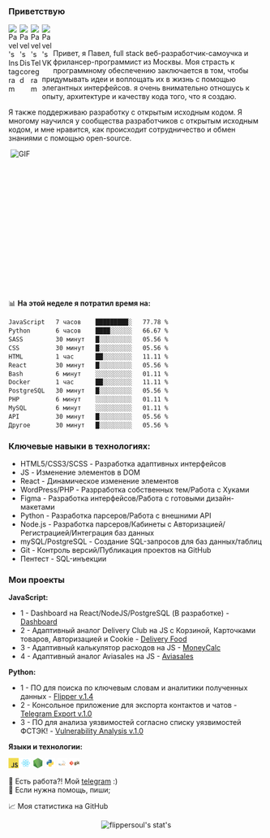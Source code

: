 ### Приветствую
<a href="https://www.instagram.com/skvortsovpav/">
  <img align="left" alt="Pavel's Instagram" width="22px" src="https://raw.githubusercontent.com/hussainweb/hussainweb/main/icons/instagram.png" />
</a>
<a href="https://discordapp.com/users/694561171986186330/">
  <img align="left" alt="Pavel's Discord" width="22px" src="https://raw.githubusercontent.com/peterthehan/peterthehan/master/assets/discord.svg" />
</a>
<a href="https://t.me/ricardosql" target="_blank">
      <img align="left" alt="Pavel's Telegram" width="22px"
src="https://cdn-icons-png.flaticon.com/512/2111/2111646.png" />
</a>
<a href="https://vk.com/sergeevmaximus" target="_blank">
      <img align="left" alt="Pavel's VK" width="22px"
src="https://cdn-icons-png.flaticon.com/512/145/145813.png" />
</a>

<br />
<br />

Привет, я Павел, full stack веб-разработчик-самоучка и фрилансер-программист из Москвы. Моя страсть к программному обеспечению заключается в том, чтобы придумывать идеи и воплощать их в жизнь с помощью элегантных интерфейсов. я очень внимательно отношусь к опыту, архитектуре и качеству кода того, что я создаю.

Я также поддерживаю разработку с открытым исходным кодом. Я многому научился у сообщества разработчиков с открытым исходным кодом, и мне нравится, как происходит сотрудничество и обмен знаниями с помощью open-source.

  <img align="right" alt="GIF" src="https://github.com/abhisheknaiidu/abhisheknaiidu/blob/master/code.gif?raw=true" width="500" height="293" />

📊 **На этой неделе я потратил время на:**
<!--START_SECTION:waka-->

```txt
JavaScript   7 часов    █████████░   77.78 %
Python       6 часов    ████░░░░░░   66.67 %
SASS         30 минут   █░░░░░░░░░   05.56 %
CSS          30 минут   █░░░░░░░░░   05.56 %
HTML         1 час      ██░░░░░░░░   11.11 %
React        30 минут   █░░░░░░░░░   05.56 %
Bash         6 минут    ░░░░░░░░░░   01.11 %
Docker       1 час      ██░░░░░░░░   11.11 %
PostgreSQL   30 минут   █░░░░░░░░░   05.56 %
PHP          6 минут    ░░░░░░░░░░   01.11 %
MySQL        6 минут    ░░░░░░░░░░   01.11 %
API          30 минут   █░░░░░░░░░   05.56 %
Другое       30 минут   █░░░░░░░░░   05.56 %
```

<!--END_SECTION:waka-->

### Ключевые навыки в технологиях:

- HTML5/CSS3/SCSS - Разработка адаптивных интерфейсов
- JS - Изменение элементов в DOM
- React - Динамическое изменение элементов
- WordPress/PHP  -  Разрработка собственных тем/Работа с Хуками
- Figma - Разработка интерфейсов/Работа с готовыми дизайн-макетами
- Python - Разработка парсеров/Работа с внешними API
- Node.js - Разработка парсеров/Кабинеты с Авторизацией/Регистрацией/Интеграция баз данных
- mySQL/PostgreSQL - Создание SQL-запросов для баз данных/таблиц
- Git - Контроль версий/Публикация проектов на GitHub
- Пентест -  SQL-инъекции

### Мои проекты

**JavaScript:** 

- 1 - Dashboard на React/NodeJS/PostgreSQL (В разработке) - [Dashboard](https://github.com/flippersoul/dashboard) 
- 2 - Адаптивный аналог Delivery Club на JS с Корзиной, Карточками товаров, Авторизацией и Cookie - [Delivery Food](https://github.com/flippersoul/delivery-food)
- 3 - Адаптивный калькулятор расходов на JS - [MoneyCalc](https://github.com/flippersoul/moneyCalc) 
- 4 - Адаптивный аналог Aviasales на JS - [Aviasales](https://github.com/flippersoul/aviasales)

**Python:** 

- 1 - ПО для поиска по ключевым словам и аналитики полученных данных - [Flipper v.1.4](https://github.com/flippersoul/flipper)
- 2 - Консольное приложение для экспорта контактов и чатов - [Telegram Export v.1.0](https://github.com/flippersoul/telegram_export)
- 3 - ПО для анализа уязвимостей согласно списку уязвимостей ФСТЭК! - [Vulnerability Analysis v.1.0](https://github.com/flippersoul/vulnerability_analysis)

**Языки и технологии:**  

<code><img height="20" src="https://raw.githubusercontent.com/github/explore/80688e429a7d4ef2fca1e82350fe8e3517d3494d/topics/javascript/javascript.png"></code>
<code><img height="20" src="https://raw.githubusercontent.com/github/explore/80688e429a7d4ef2fca1e82350fe8e3517d3494d/topics/react/react.png"></code>
<code><img height="20" src="https://raw.githubusercontent.com/github/explore/80688e429a7d4ef2fca1e82350fe8e3517d3494d/topics/nodejs/nodejs.png"></code>
<code><img height="20" src="https://raw.githubusercontent.com/github/explore/80688e429a7d4ef2fca1e82350fe8e3517d3494d/topics/python/python.png"></code>
<code><img height="20" src="https://raw.githubusercontent.com/github/explore/80688e429a7d4ef2fca1e82350fe8e3517d3494d/topics/mysql/mysql.png"></code>
<code><img height="20" src="https://raw.githubusercontent.com/github/explore/80688e429a7d4ef2fca1e82350fe8e3517d3494d/topics/git/git.png"></code>

💼 Есть работа?! Мой [telegram](https://t.me/ricardosql) :)
<br />
💬 Если нужна помощь, пиши;

📈 Моя статистика на GitHub

<p align="center"> <img src="https://github-readme-stats.vercel.app/api?username=flippersoul&show_icons=true&theme=gotham" alt="flippersoul's stat's" />



